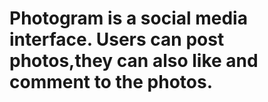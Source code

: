 # Photogram is a social media interface. Users can post photos,they can also like and comment to the photos. 
 
 

